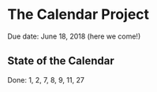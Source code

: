 # The Calendar Project

Due date: June 18, 2018 (here we come!)

## State of the Calendar

Done: 1, 2, 7, 8, 9, 11, 27
